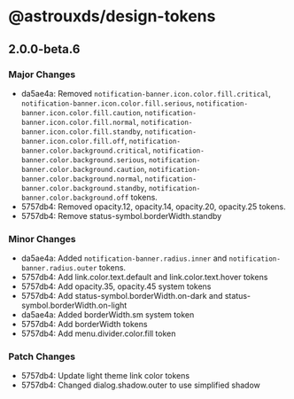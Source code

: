 # @astrouxds/design-tokens

## 2.0.0-beta.6

### Major Changes

- da5ae4a: Removed `notification-banner.icon.color.fill.critical`, `notification-banner.icon.color.fill.serious`, `notification-banner.icon.color.fill.caution`, `notification-banner.icon.color.fill.normal`, `notification-banner.icon.color.fill.standby`, `notification-banner.icon.color.fill.off`, `notification-banner.color.background.critical`, `notification-banner.color.background.serious`, `notification-banner.color.background.caution`, `notification-banner.color.background.normal`, `notification-banner.color.background.standby`, `notification-banner.color.background.off` tokens.
- 5757db4: Removed opacity.12, opacity.14, opacity.20, opacity.25 tokens.
- 5757db4: Remove status-symbol.borderWidth.standby

### Minor Changes

- da5ae4a: Added `notification-banner.radius.inner` and `notification-banner.radius.outer` tokens.
- 5757db4: Add link.color.text.default and link.color.text.hover tokens
- 5757db4: Add opacity.35, opacity.45 system tokens
- 5757db4: Add status-symbol.borderWidth.on-dark and status-symbol.borderWidth.on-light
- da5ae4a: Added borderWidth.sm system token
- 5757db4: Add borderWidth tokens
- 5757db4: Add menu.divider.color.fill token

### Patch Changes

- 5757db4: Update light theme link color tokens
- 5757db4: Changed dialog.shadow.outer to use simplified shadow
